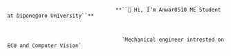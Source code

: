                                        **``👋 Hi, I’m Anwar0510 ME Student at Diponegoro University``**
                                                 
                                                 
                                                 
                                         `Mechanical engineer intrested on ECU and Computer Vision`
